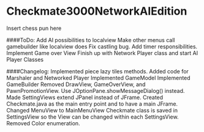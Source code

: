 Checkmate3000NetworkAIEdition
=============================

Insert chess pun here

####ToDo:
	Add AI possibilities to localview
	Make other menus call gamebuilder like localview does
	Fix castling bug.
	Add timer responsibilities.
	Implement Game over View
	Finish up with Network Player class
	and start AI Player Classes

####Changelog:
	Implemented piece lazy tiles methods.
	Added code for Marshaler and Networked Player
	Implemented GameModel
	Implemented GameBuilder
	Removed DrawView, GameOverView, and PawnPromotionView. Use JOptionPane.showMessageDialog() instead.
	Made SettingViews extend JPanel instead of JFrame.
	Created Checkmate.java as the main entry point and to have a main JFrame.
	Changed MenuView to MainMenuView
	Checkmate class is saved in SettingsView so the View can be changed within each SettingsView.
	Removed Color enumeration.
